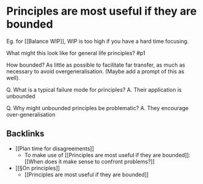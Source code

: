 # Principles are most useful if they are bounded
Eg. for [[Balance WIP]], WIP is too high if you have a hard time focusing.

What might this look like for general life principles? #p1 

How bounded? As little as possible to facilitate far transfer, as much as necessary to avoid overgeneralisation. (Maybe add a prompt of this as well).

Q. What is a typical failure mode for principles?
A. Their application is unbounded 

Q. Why might unbounded principles be problematic?
A. They encourage over-generalisation

## Backlinks
* [[Plan time for disagreements]]
	* To make use of [[Principles are most useful if they are bounded]]: [[When does it make sense to confront problems?]]
* [[§On principles]]
	* [[Principles are most useful if they are bounded]]

<!-- #p1 -->

<!-- {BearID:C3006CD8-3EB2-49A6-94D9-8530FF8C758B-547-0000003D61A645BD} -->
